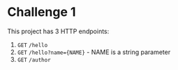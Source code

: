 # Challenge 1
This project has 3 HTTP endpoints:

1. `GET` `/hello`
2. `GET` `/hello?name={NAME}` - NAME is a string parameter
3. `GET` `/author`


